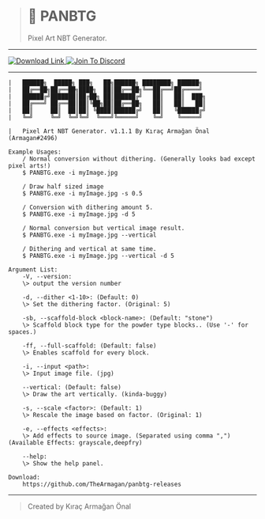 > # 🎉 PANBTG
> Pixel Art NBT Generator.

---

<p align="left"> 
    <a href="https://github.com/TheArmagan/panbtg-releases/releases">
        <img alt="Download Link" src="https://img.shields.io/github/downloads/TheArmagan/panbtg-releases/total?color=%231ED760&label=CLICK%20TO%20DOWNLOAD&logo=github&logoColor=%23ffffff&style=for-the-badge">
    </a>
    <a href="https://discord.gg/fCqAh4kh77">
        <img alt="Join To Discord" src="https://img.shields.io/discord/775348842894983171?color=%237289DA&label=JOIN%20TO%20DISCORD&logo=discord&logoColor=%23ffffff&style=for-the-badge">
    </a>
</p>

---

```
|   ██████╗  █████╗ ███╗   ██╗██████╗ ████████╗ ██████╗
|   ██╔══██╗██╔══██╗████╗  ██║██╔══██╗╚══██╔══╝██╔════╝
|   ██████╔╝███████║██╔██╗ ██║██████╔╝   ██║   ██║  ███╗
|   ██╔═══╝ ██╔══██║██║╚██╗██║██╔══██╗   ██║   ██║   ██║
|   ██║     ██║  ██║██║ ╚████║██████╔╝   ██║   ╚██████╔╝
|   ╚═╝     ╚═╝  ╚═╝╚═╝  ╚═══╝╚═════╝    ╚═╝    ╚═════╝

|   Pixel Art NBT Generator. v1.1.1 By Kıraç Armağan Önal (Armagan#2496)

Example Usages:
    / Normal conversion without dithering. (Generally looks bad except pixel arts!)
    $ PANBTG.exe -i myImage.jpg

    / Draw half sized image
    $ PANBTG.exe -i myImage.jpg -s 0.5

    / Conversion with dithering amount 5.
    $ PANBTG.exe -i myImage.jpg -d 5

    / Normal conversion but vertical image result.
    $ PANBTG.exe -i myImage.jpg --vertical

    / Dithering and vertical at same time.
    $ PANBTG.exe -i myImage.jpg --vertical -d 5

Argument List:
    -V, --version:
    \> output the version number

    -d, --dither <1-10>: (Default: 0)
    \> Set the dithering factor. (Original: 5)

    -sb, --scaffold-block <block-name>: (Default: "stone")
    \> Scaffold block type for the powder type blocks.. (Use '-' for spaces.)

    -ff, --full-scaffold: (Default: false)
    \> Enables scaffold for every block.

    -i, --input <path>:
    \> Input image file. (jpg)

    --vertical: (Default: false)
    \> Draw the art vertically. (kinda-buggy)

    -s, --scale <factor>: (Default: 1)
    \> Rescale the image based on factor. (Original: 1)

    -e, --effects <effects>:
    \> Add effects to source image. (Separated using comma ",") (Available Effects: grayscale,deepfry)

    --help:
    \> Show the help panel.

Download:
    https://github.com/TheArmagan/panbtg-releases
```


---

> Created by Kıraç Armağan Önal

